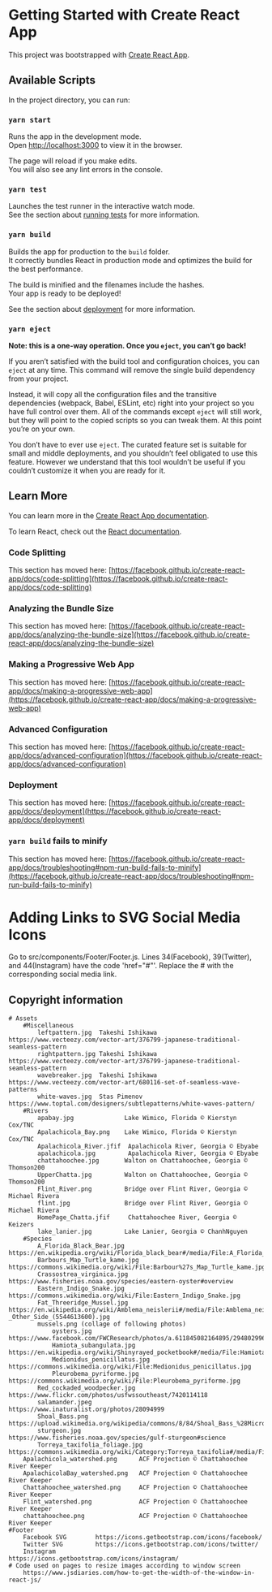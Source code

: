 # Getting Started with Create React App

This project was bootstrapped with [Create React App](https://github.com/facebook/create-react-app).

## Available Scripts

In the project directory, you can run:

### `yarn start`

Runs the app in the development mode.\
Open [http://localhost:3000](http://localhost:3000) to view it in the browser.

The page will reload if you make edits.\
You will also see any lint errors in the console.

### `yarn test`

Launches the test runner in the interactive watch mode.\
See the section about [running tests](https://facebook.github.io/create-react-app/docs/running-tests) for more information.

### `yarn build`

Builds the app for production to the `build` folder.\
It correctly bundles React in production mode and optimizes the build for the best performance.

The build is minified and the filenames include the hashes.\
Your app is ready to be deployed!

See the section about [deployment](https://facebook.github.io/create-react-app/docs/deployment) for more information.

### `yarn eject`

**Note: this is a one-way operation. Once you `eject`, you can’t go back!**

If you aren’t satisfied with the build tool and configuration choices, you can `eject` at any time. This command will remove the single build dependency from your project.

Instead, it will copy all the configuration files and the transitive dependencies (webpack, Babel, ESLint, etc) right into your project so you have full control over them. All of the commands except `eject` will still work, but they will point to the copied scripts so you can tweak them. At this point you’re on your own.

You don’t have to ever use `eject`. The curated feature set is suitable for small and middle deployments, and you shouldn’t feel obligated to use this feature. However we understand that this tool wouldn’t be useful if you couldn’t customize it when you are ready for it.

## Learn More

You can learn more in the [Create React App documentation](https://facebook.github.io/create-react-app/docs/getting-started).

To learn React, check out the [React documentation](https://reactjs.org/).

### Code Splitting

This section has moved here: [https://facebook.github.io/create-react-app/docs/code-splitting](https://facebook.github.io/create-react-app/docs/code-splitting)

### Analyzing the Bundle Size

This section has moved here: [https://facebook.github.io/create-react-app/docs/analyzing-the-bundle-size](https://facebook.github.io/create-react-app/docs/analyzing-the-bundle-size)

### Making a Progressive Web App

This section has moved here: [https://facebook.github.io/create-react-app/docs/making-a-progressive-web-app](https://facebook.github.io/create-react-app/docs/making-a-progressive-web-app)

### Advanced Configuration

This section has moved here: [https://facebook.github.io/create-react-app/docs/advanced-configuration](https://facebook.github.io/create-react-app/docs/advanced-configuration)

### Deployment

This section has moved here: [https://facebook.github.io/create-react-app/docs/deployment](https://facebook.github.io/create-react-app/docs/deployment)

### `yarn build` fails to minify

This section has moved here: [https://facebook.github.io/create-react-app/docs/troubleshooting#npm-run-build-fails-to-minify](https://facebook.github.io/create-react-app/docs/troubleshooting#npm-run-build-fails-to-minify)

# Adding Links to SVG Social Media Icons

Go to src/components/Footer/Footer.js. Lines 34(Facebook), 39(Twitter), and 44(Instagram) have the code 'href="#"'. Replace the # with the corresponding social media link.

## Copyright information
    # Assets
        #Miscellaneous
            leftpattern.jpg  Takeshi Ishikawa   https://www.vecteezy.com/vector-art/376799-japanese-traditional-seamless-pattern
            rightpattern.jpg Takeshi Ishikawa   https://www.vecteezy.com/vector-art/376799-japanese-traditional-seamless-pattern
            wavebreaker.jpg  Takeshi Ishikawa   https://www.vecteezy.com/vector-art/680116-set-of-seamless-wave-patterns
            white-waves.jpg  Stas Pimenov       https://www.toptal.com/designers/subtlepatterns/white-waves-pattern/
        #Rivers
            apabay.jpg              Lake Wimico, Florida © Kierstyn Cox/TNC
            Apalachicola_Bay.png    Lake Wimico, Florida © Kierstyn Cox/TNC
            Apalachicola_River.jfif  Apalachicola River, Georgia © Ebyabe
            apalachicola.jpg         Apalachicola River, Georgia © Ebyabe
            chattahoochee.jpg       Walton on Chattahoochee, Georgia © Thomson200
            UpperChatta.jpg         Walton on Chattahoochee, Georgia © Thomson200
            Flint_River.png         Bridge over Flint River, Georgia © Michael Rivera
            flint.jpg               Bridge over Flint River, Georgia © Michael Rivera
            HomePage_Chatta.jfif     Chattahoochee River, Georgia © Keizers
            lake_lanier.jpg         Lake Lanier, Georgia © ChanhNguyen
        #Species
            A_Florida_Black_Bear.jpg         https://en.wikipedia.org/wiki/Florida_black_bear#/media/File:A_Florida_Black_Bear.jpg
            Barbours_Map_Turtle_kame.jpg     https://commons.wikimedia.org/wiki/File:Barbour%27s_Map_Turtle_kame.jpg
            Crassostrea_virginica.jpg        https://www.fisheries.noaa.gov/species/eastern-oyster#overview
            Eastern_Indigo_Snake.jpg         https://commons.wikimedia.org/wiki/File:Eastern_Indigo_Snake.jpg
            Fat_Threeridge_Mussel.jpg        https://en.wikipedia.org/wiki/Amblema_neislerii#/media/File:Amblema_neislerii_First_Cut-_Other_Side_(5544613600).jpg
            mussels.png (collage of following photos)
                oysters.jpg                  https://www.facebook.com/FWCResearch/photos/a.611845082164895/2948029968546383/
                Hamiota_subangulata.jpg      https://en.wikipedia.org/wiki/Shinyrayed_pocketbook#/media/File:Hamiota_subangulata.jpg
                Medionidus_penicillatus.jpg  https://commons.wikimedia.org/wiki/File:Medionidus_penicillatus.jpg
                Pleurobema_pyriforme.jpg     https://commons.wikimedia.org/wiki/File:Pleurobema_pyriforme.jpg
            Red_cockaded_woodpecker.jpg      https://www.flickr.com/photos/usfwssoutheast/7420114118
            salamander.jpeg                  https://www.inaturalist.org/photos/28094999
            Shoal_Bass.png                   https://upload.wikimedia.org/wikipedia/commons/8/84/Shoal_Bass_%28Micropterus_Cataractae%29_Flint_River%2C_GA.png
            sturgeon.jpg                     https://www.fisheries.noaa.gov/species/gulf-sturgeon#science
            Torreya_taxifolia_foliage.jpg    https://commons.wikimedia.org/wiki/Category:Torreya_taxifolia#/media/File:Torreya_taxifolia_foliage.jpg
        Apalachicola_watershed.png      ACF Projection © Chattahoochee River Keeper
        ApalachicolaBay_watershed.png   ACF Projection © Chattahoochee River Keeper
        Chattahoochee_watershed.png     ACF Projection © Chattahoochee River Keeper
        Flint_watershed.png             ACF Projection © Chattahoochee River Keeper
        chattahoochee.png               ACF Projection © Chattahoochee River Keeper
    #Footer
        Facebook SVG        https://icons.getbootstrap.com/icons/facebook/
        Twitter SVG         https://icons.getbootstrap.com/icons/twitter/
        Instagram           https://icons.getbootstrap.com/icons/instagram/
    # Code used on pages to resize images according to window screen
        https://www.jsdiaries.com/how-to-get-the-width-of-the-window-in-react-js/